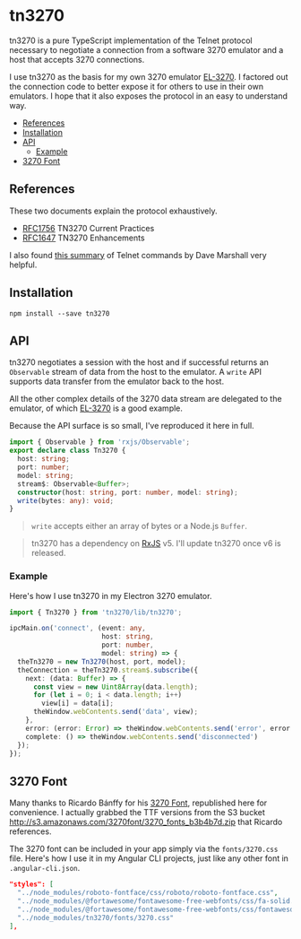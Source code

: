 # tn3270

tn3270 is a pure TypeScript implementation of the Telnet protocol necessary to negotiate a connection from a software 3270 emulator and a host that accepts 3270 connections.

I use tn3270 as the basis for my own 3270 emulator [EL-3270](https://github.com/mflorence99/el-3270). I factored out the connection code to better expose it for others to use in their own emulators. I hope that it also exposes the protocol in an easy to understand way.

<!-- toc -->

- [References](#references)
- [Installation](#installation)
- [API](#api)
  * [Example](#example)
- [3270 Font](#3270-font)

<!-- tocstop -->

## References

These two documents explain the protocol exhaustively.

* [RFC1756](https://tools.ietf.org/html/rfc1576) TN3270 Current Practices
* [RFC1647](https://tools.ietf.org/html/rfc1647) TN3270 Enhancements

I also found [this summary](http://users.cs.cf.ac.uk/Dave.Marshall/Internet/node141.html) of Telnet commands by Dave Marshall very helpful.

## Installation

```
npm install --save tn3270
```

## API

tn3270 negotiates a session with the host and if successful returns an `Observable` stream of data from the host to the emulator. A `write` API supports data transfer from the emulator back to the host.

All the other complex details of the 3270 data stream are delegated to the emulator, of which [EL-3270](https://github.com/mflorence99/el-3270) is a good example.

Because the API surface is so small, I've reproduced it here in full.

```typescript
import { Observable } from 'rxjs/Observable';
export declare class Tn3270 {
  host: string;
  port: number;
  model: string;
  stream$: Observable<Buffer>;
  constructor(host: string, port: number, model: string);
  write(bytes: any): void;
}
```

> `write` accepts either an array of bytes or a Node.js `Buffer`.

> tn3270 has a dependency on [RxJS](http://reactivex.io/rxjs/) v5. I'll update tn3270 once v6 is released.

### Example

Here's how I use tn3270 in my Electron 3270 emulator.

```typescript
import { Tn3270 } from 'tn3270/lib/tn3270';

ipcMain.on('connect', (event: any,
                       host: string,
                       port: number,
                       model: string) => {
  theTn3270 = new Tn3270(host, port, model);
  theConnection = theTn3270.stream$.subscribe({
    next: (data: Buffer) => {
      const view = new Uint8Array(data.length);
      for (let i = 0; i < data.length; i++)
        view[i] = data[i];
      theWindow.webContents.send('data', view);
    },
    error: (error: Error) => theWindow.webContents.send('error', error.message),
    complete: () => theWindow.webContents.send('disconnected')
  });
});
```

## 3270 Font

Many thanks to Ricardo Bánffy for his [3270 Font](https://github.com/rbanffy/3270font), republished here for convenience. I actually grabbed the TTF versions from the S3 bucket <http://s3.amazonaws.com/3270font/3270_fonts_b3b4b7d.zip> that Ricardo references.

The 3270 font can be included in your app simply via the `fonts/3270.css` file. Here's how I use it in my Angular CLI projects, just like any other font in `.angular-cli.json`.

```json
"styles": [
  "../node_modules/roboto-fontface/css/roboto/roboto-fontface.css",
  "../node_modules/@fortawesome/fontawesome-free-webfonts/css/fa-solid.css",
  "../node_modules/@fortawesome/fontawesome-free-webfonts/css/fontawesome.css",
  "../node_modules/tn3270/fonts/3270.css"
],
```

